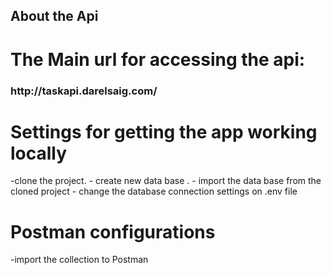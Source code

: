 
## About the Api
<h1>The Main url for accessing the api:</h1>
<h3>http://taskapi.darelsaig.com/</h3>

<h1>Settings for getting the app working locally</h1>
-clone the project.
- create new data base .
- import the data base from the cloned  project
- change the database connection settings on .env file

<h1>Postman configurations</h1>
-import the collection to Postman
